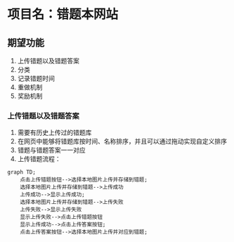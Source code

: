 # 项目名：错题本网站

## 期望功能

1. 上传错题以及错题答案
2. 分类
3. 记录错题时间
4. 重做机制
5. 奖励机制

### 上传错题以及错题答案

1. 需要有历史上传过的错题库
2. 在网页中能够将错题库按时间、名称排序，并且可以通过拖动实现自定义排序
3. 错题与错题答案一一对应
4. 上传错题流程：
```mermaid
graph TD;
    点击上传错题按钮-->选择本地图片上传并存储到错题;
    选择本地图片上传并存储到错题-->上传成功
    上传成功-->显示上传成功;
    选择本地图片上传并存储到错题-->上传失败
    上传失败-->显示上传失败
    显示上传失败-->点击上传错题按钮
    显示上传成功-->点击上传答案按钮;
    点击上传答案按钮-->选择本地图片上传并对应到错题;
```
